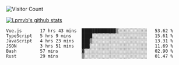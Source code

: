 ![Visitor Count](https://profile-counter.glitch.me/Lpmvb/count.svg)

[![Lpmvb's github stats](https://github-readme-stats.vercel.app/api?username=lpmvb&show_icons=true&title_color=fff&icon_color=79ff97&text_color=9f9f9f&bg_color=151515)](https://github.com/anuraghazra/github-readme-stats)

<!--
Here are some ideas to get you started:

- 🔭 I’m currently working on ...
- 🌱 I’m currently learning ...
- 👯 I’m looking to collaborate on ...
- 🤔 I’m looking for help with ...
- 💬 Ask me about ...
- 📫 How to reach me: ...
- 😄 Pronouns: ...
- ⚡ Fun fact: ...
-->

<!--START_SECTION:waka-->

```text
Vue.js       17 hrs 43 mins  █████████████▒░░░░░░░░░░░   53.62 %
TypeScript   5 hrs 9 mins    ████░░░░░░░░░░░░░░░░░░░░░   15.61 %
JavaScript   4 hrs 23 mins   ███▒░░░░░░░░░░░░░░░░░░░░░   13.31 %
JSON         3 hrs 51 mins   ███░░░░░░░░░░░░░░░░░░░░░░   11.69 %
Bash         57 mins         ▓░░░░░░░░░░░░░░░░░░░░░░░░   02.90 %
Rust         29 mins         ▒░░░░░░░░░░░░░░░░░░░░░░░░   01.47 %
```

<!--END_SECTION:waka-->
